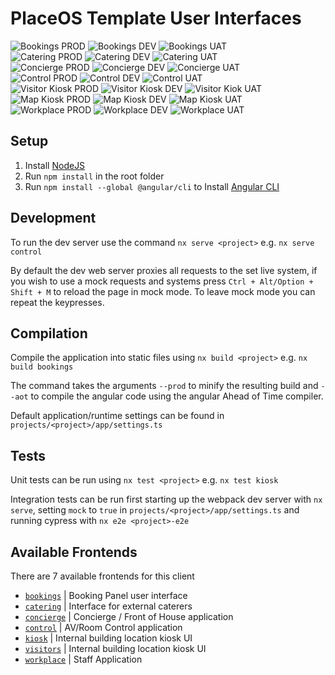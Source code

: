 # PlaceOS Template User Interfaces

![Bookings PROD](https://github.com/placeos/user-interfaces/workflows/BOOKINGS-PROD/badge.svg)
![Bookings DEV](https://github.com/placeos/user-interfaces/workflows/BOOKINGS-DEVELOP/badge.svg)
![Bookings UAT](https://github.com/placeos/user-interfaces/workflows/BOOKINGS-UAT/badge.svg)  
![Catering PROD](https://github.com/placeos/user-interfaces/workflows/CATERING-PROD/badge.svg)
![Catering DEV](https://github.com/placeos/user-interfaces/workflows/CATERING-DEVELOP/badge.svg)
![Catering UAT](https://github.com/placeos/user-interfaces/workflows/CATERING-UAT/badge.svg)  
![Concierge PROD](https://github.com/placeos/user-interfaces/workflows/CONCIERGE-PROD/badge.svg)
![Concierge DEV](https://github.com/placeos/user-interfaces/workflows/CONCIERGE-DEVELOP/badge.svg)
![Concierge UAT](https://github.com/placeos/user-interfaces/workflows/CONCIERGE-UAT/badge.svg)  
![Control PROD](https://github.com/placeos/user-interfaces/workflows/CONTROL-PROD/badge.svg)
![Control DEV](https://github.com/placeos/user-interfaces/workflows/CONTROL-DEVELOP/badge.svg)
![Control UAT](https://github.com/placeos/user-interfaces/workflows/CONTROL-UAT/badge.svg)  
![Visitor Kiosk PROD](https://github.com/placeos/user-interfaces/workflows/VISITOR-KIOSK-PROD/badge.svg)
![Visitor Kiosk DEV](https://github.com/placeos/user-interfaces/workflows/VISITOR-KIOSK-DEVELOP/badge.svg)
![Visitor Kiok UAT](https://github.com/placeos/user-interfaces/workflows/VISITOR-KIOSK-UAT/badge.svg)  
![Map Kiosk PROD](https://github.com/placeos/user-interfaces/workflows/MAP-KIOSK-PROD/badge.svg)
![Map Kiosk DEV](https://github.com/placeos/user-interfaces/workflows/MAP-KIOSK-DEVELOP/badge.svg)
![Map Kiosk UAT](https://github.com/placeos/user-interfaces/workflows/MAP-KIOSK-UAT/badge.svg)  
![Workplace PROD](https://github.com/placeos/user-interfaces/workflows/WORKPLACE-PROD/badge.svg)
![Workplace DEV](https://github.com/placeos/user-interfaces/workflows/WORKPLACE-DEVELOP/badge.svg)
![Workplace UAT](https://github.com/placeos/user-interfaces/workflows/WORKPLACE-UAT/badge.svg)

## Setup

1. Install [NodeJS](https://nodejs.org/en/download/current/)
1. Run `npm install` in the root folder
1. Run `npm install --global @angular/cli` to Install [Angular CLI](https://github.com/angular/angular-cli)

## Development

To run the dev server use the command `nx serve <project>` e.g. `nx serve control`

By default the dev web server proxies all requests to the set live system, if you wish to use a mock requests and systems press `Ctrl + Alt/Option + Shift + M` to reload the page in mock mode. To leave mock mode you can repeat the keypresses.

## Compilation

Compile the application into static files using `nx build <project>` e.g. `nx build bookings`

The command takes the arguments `--prod` to minify the resulting build and `--aot` to compile the angular code using the angular Ahead of Time compiler.

Default application/runtime settings can be found in `projects/<project>/app/settings.ts`

## Tests

Unit tests can be run using `nx test <project>` e.g. `nx test kiosk`

Integration tests can be run first starting up the webpack dev server with `nx serve`, setting `mock` to `true` in `projects/<project>/app/settings.ts` and running cypress with `nx e2e <project>-e2e`

## Available Frontends

There are 7 available frontends for this client

-   [`bookings`](./apps/booking-panel/README.md) | Booking Panel user interface
-   [`catering`](./projects/caterers-ui/README.md) | Interface for external caterers
-   [`concierge`](./projects/concierge/README.md) | Concierge / Front of House application
-   [`control`](./projects/control/README.md) | AV/Room Control application
-   [`kiosk`](./projects/map-kiosk/README.md) | Internal building location kiosk UI
-   [`visitors`](./projects/visitor-kiosk/README.md) | Internal building location kiosk UI
-   [`workplace`](./projects/workplace/README.md) | Staff Application
